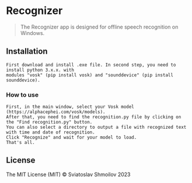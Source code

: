 # Recognizer

> The Recognizer app is designed for offline speech recognition on Windows.


## Installation

```
First download and install .exe file. In second step, you need to install python 3.x.x. with 
modules "vosk" (pip install vosk) and "sounddevice" (pip install sounddevice).
```

### How to use

```
First, in the main window, select your Vosk model (https://alphacephei.com/vosk/models).
After that, you need to find the recognition.py file by clicking on the "Find recognition.py" button.
You can also select a directory to output a file with recognized text with time and date of recognition.
Click "Recognize" and wait for your model to load.
That's all.
```

## License

The MIT License (MIT) © Sviatoslav Shmoilov 2023
